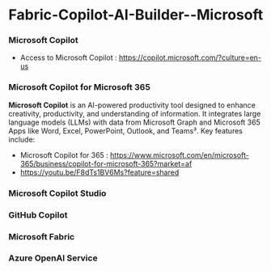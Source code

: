 # Fabric-Copilot-AI-Builder--Microsoft

### Microsoft Copilot 
- Access to Microsoft Copilot : https://copilot.microsoft.com/?culture=en-us

### Microsoft Copilot for Microsoft 365
**Microsoft Copilot** is an AI-powered productivity tool designed to enhance creativity, productivity, and understanding of information. It integrates large language models (LLMs) with data from Microsoft Graph and Microsoft 365 Apps like Word, Excel, PowerPoint, Outlook, and Teams³. Key features include:
- Microsoft Copilot for 365 :  https://www.microsoft.com/en/microsoft-365/business/copilot-for-microsoft-365?market=af
- https://youtu.be/F8dTs1BV6Ms?feature=shared

  



### Microsoft Copilot Studio 

### GitHub Copilot 

### Microsoft Fabric 

### Azure OpenAI Service

